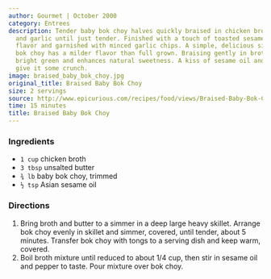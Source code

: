 ```yaml
---
author: Gourmet | October 2000
category: Entrees
description: Tender baby bok choy halves quickly braised in chicken broth with butter
  and garlic until just tender. Finished with a touch of toasted sesame oil for nutty
  flavor and garnished with minced garlic chips. A simple, delicious side dish. Baby
  bok choy has a milder flavor than full grown. Braising gently in broth keeps it
  bright green and enhances natural sweetness. A kiss of sesame oil and garlic chips
  give it some crunch.
image: braised_baby_bok_choy.jpg
original_title: Braised Baby Bok Choy
size: 2 servings
source: http://www.epicurious.com/recipes/food/views/Braised-Baby-Bok-Choy-103970
time: 15 minutes
title: Braised Baby Bok Choy
---
```

### Ingredients

* `1 cup` chicken broth
* `3 tbsp` unsalted butter
* `¾ lb` baby bok choy, trimmed
* `½ tsp` Asian sesame oil

### Directions

1. Bring broth and butter to a simmer in a deep large heavy skillet. Arrange bok choy evenly in skillet and simmer, covered, until tender, about 5 minutes. Transfer bok choy with tongs to a serving dish and keep warm, covered.
2. Boil broth mixture until reduced to about 1/4 cup, then stir in sesame oil and pepper to taste. Pour mixture over bok choy.